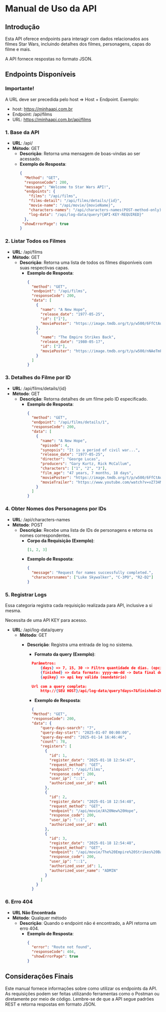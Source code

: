 
# Manual de Uso da API

## Introdução
Esta API oferece endpoints para interagir com dados relacionados aos filmes Star Wars, incluindo detalhes dos filmes, personagens, capas do filme e mais.

A API fornece respostas no formato JSON.

## Endpoints Disponíveis

### Importante!
A URL deve ser precedida pelo host => Host + Endpoint.
Exemplo:
- host: https://minhaapi.com.br
- Endpoint: /api/films
- URL: https://minhaapi.com.br/api/films

### 1. **Base da API**
- **URL**: /api/
- **Método**: GET
  - **Descrição**: Retorna uma mensagem de boas-vindas ao ser acessado.
  - **Exemplo de Resposta**:
    ```json
    {
      "Method": "GET",
      "responseCode": 200,
      "message": "Welcome to Star Wars API!",
      "endpoints": {
        "films": "/api/films",
        "films-detail": "/api/films/details/{id}",
        "movie-name": "/api/movie/{movieName}",
        "characters-names": "/api/characters-names(POST-method-only)",
        "log-data": "/api/log-data/query?{API-KEY-REQUIRED}"
      },
     "showErrorPage": true
    }
    ```

### 2. **Listar Todos os Filmes**
- **URL**: /api/films
- **Método**: GET
  - **Descrição**: Retorna uma lista de todos os filmes disponíveis com suas respectivas capas.
    - **Exemplo de Resposta**:
      ```json
      {
        "method": "GET",
        "endpoint": "/api/films",
        "responseCode": 200,
        "data": [
          {
            "name": "A New Hope",
            "release_date": "1977-05-25",
            "id": ["1"],
            "moviePoster": "https://image.tmdb.org/t/p/w500/6FfCtAuVAW8XJjZ7eWeLibRLWTw.jpg"
          },
          {
            "name": "The Empire Strikes Back",
            "release_date": "1980-05-17",
            "id": ["2"],
            "moviePoster": "https://image.tmdb.org/t/p/w500/nNAeTmF4CtdSgMDplXTDPOpYzsX.jpg"
          }
        ]
      }
      ```

### 3. **Detalhes do Filme por ID**
- **URL**: /api/films/details/{id}
- **Método**: GET
  - **Descrição**: Retorna detalhes de um filme pelo ID especificado.
    - **Exemplo de Resposta**:
      ```json
      {
        "method": "GET",
        "endpoint": "/api/films/details/1",
        "responseCode": 200,
        "data": [
          {
            "name": "A New Hope",
            "episode": 4,
            "synopsis": "It is a period of civil war...",
            "release_date": "1977-05-25",
            "director": "George Lucas",
            "producers": "Gary Kurtz, Rick McCallum",
            "characters": ["1", "2", "3"],
            "film_age": "47 years, 7 months, 18 days",
            "moviePoster": "https://image.tmdb.org/t/p/w500/6FfCtAuVAW8XJjZ7eWeLibRLWTw.jpg",
            "movieTrailer": "https://www.youtube.com/watch?v=vZ734NWnAHA"
          }
        ]
      }
      ```

### 4. **Obter Nomes dos Personagens por IDs**
- **URL**: /api/characters-names
- **Método**: POST
  - **Descrição**: Recebe uma lista de IDs de personagens e retorna os nomes correspondentes.
    - **Corpo da Requisição (Exemplo)**:
      ```json
      [1, 2, 3]
      ```
    - **Exemplo de Resposta**:
      ```json
      {
        "message": "Request for names successfully completed.",
        "charactersnames": ["Luke Skywalker", "C-3PO", "R2-D2"]
      }
      ```

### 5. **Registrar Logs**
Essa categoria registra cada requisição realizada para API, inclusive a si mesma.

Necessita de uma API KEY para acesso.

- **URL**: /api/log-data/query
  - **Método**: GET
    - **Descrição**: Registra uma entrada de log no sistema.
      - **Formato da query (Exemplo)**:
      ```json
        Parâmetros: 
            {days} => 7, 15, 30 -> Filtro quantidade de dias. (opcional -> valor padrão=5)
            {finished} => data formato: yyyy-mm-dd -> Data final do período desejado. (opcional)
            {apikey} => api key válida (mandatório)                  
                
        Url com a query completa:
            http://{SEU HOST}/api/log-data/query?days=7&finished=2025-01-14&apikey={SUA API KEY}
      ```
       
      - **Exemplo de Resposta**:
      ```json
        {
        "Method": "GET",
        "responseCode": 200,
        "data": {
            "query-days-search": "7",
            "query-day-start": "2025-01-07 00:00:00",
            "query-day-end": "2025-01-14 16:46:46",
            "count": 78,
            "registers": [
              {
                "id": 1,
                "register_date": "2025-01-18 12:54:47",
                "request_method": "GET",
                "endpoint": "/api/films",
                "response_code": 200,
                "user_ip": "::1",
                "authorized_user_id": null
              },
              {
                "id": 2,
                "register_date": "2025-01-18 12:54:48",
                "request_method": "GET",
                "endpoint": "/api/movie/A%20New%20Hope",
                "response_code": 200,
                "user_ip": "::1",
                "authorized_user_id": null
              },
              {
                "id": 3,
                "register_date": "2025-01-18 12:54:48",
                "request_method": "GET",
                "endpoint": "/api/movie/The%20Empire%20Strikes%20Back",
                "response_code": 200,
                "user_ip": "::1",
                "authorized_user_id": 1,
                "authorized_user_name": "ADMIN"
              }
            ]
          }
        }
      ```

### 6. **Erro 404**
- **URL Não Encontrada**
- **Método**: Qualquer método
  - **Descrição**: Quando o endpoint não é encontrado, a API retorna um erro 404.
    - **Exemplo de Resposta**:
      ```json
      {
        "error": "Route not found",
        "responseCode": 404,
        "showErrorPage": true
      }
      ```

## Considerações Finais
Este manual fornece informações sobre como utilizar os endpoints da API. As requisições podem ser feitas utilizando ferramentas como o Postman ou diretamente por meio de código. Lembre-se de que a API segue padrões REST e retorna respostas em formato JSON.